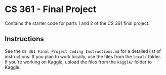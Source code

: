 # CS 361 - Final Project
Contains the starter code for parts 1 and 2 of the CS 361 final project.

## Instructions
See the `CS 361 Final Project Coding Instructions.md` for a detailed list of instructions. If you plan to work locally, use the files from the `local/` folder. If you're working on Kaggle, upload the files from the `kaggle/` folder to Kaggle.
